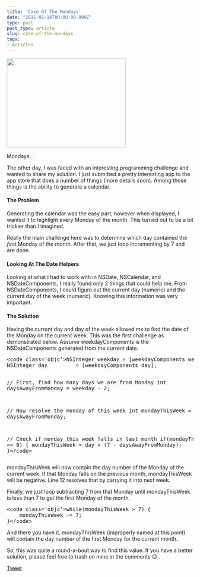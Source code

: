 ```yaml
---
title: 'Case Of The Mondays'
date: "2011-02-14T00:00:00.000Z"
type: post 
post_type: article
slug: case-of-the-mondays
tags: 
- Articles
---
```

<div id="attachment_1421" class="wp-caption alignright" style="width: 330px">
  <a href="http://brandontreb.com/wp-content/uploads/2011/02/office-spacejpg.jpeg"><img class="size-full wp-image-1421 " title="office-spacejpg" src="http://brandontreb.com/wp-content/uploads/2011/02/office-spacejpg.jpeg" alt="" width="320" height="240" /></a> 
  
  <p class="wp-caption-text">
    Mondays&#8230;
  </p>
</div>

The other day, I was faced with an interesting programming challenge and wanted to share my solution. I just submitted a pretty interesting app to the app store that does a number of things (more details soon). Among those things is the ability to generate a calendar.

#### The Problem

Generating the calendar was the easy part, however when displayed, I wanted it to highlight every Monday of the month. This turned out to be a bit trickier than I imagined.

Really the main challenge here was to determine which day contained the *first* Monday of the month. After that, we just loop incrementing by 7 and are done.

#### Looking At The Date Helpers

Looking at what I had to work with in NSDate, NSCalendar, and NSDateComponents, I really found only 2 things that could help me. From NSDateComponents, I could figure out the current day (numeric) and the current day of the week (numeric). Knowing this information was very important.

#### The Solution

Having the current day and day of the week allowed me to find the date of the Monday on the current week. This was the first challenge as demonstrated below. Assume weekdayComponents is the NSDateComponents generated from the current date.

<div>
  <pre>&lt;code class=’objc’>NSInteger weekday = [weekdayComponents weekday];
NSInteger day         = [weekdayComponents day];

// First, find how many days we are from Monday
int daysAwayFromMonday = weekday - 2;

// Now resolve the monday of this week
int mondayThisWeek = day - daysAwayFromMonday;

// Check if monday this week falls in last month
if(mondayThisWeek &lt;= 0) {
    mondayThisWeek = day + (7 - daysAwayFromMonday);
}&lt;/code></pre>
</div>

mondayThisWeek will now contain the day number of the Monday of the current week. If that Monday falls on the previous month, mondayThisWeek will be negative. Line 12 resolves that by carrying it into next week.

Finally, we just loop subtracting 7 from that Monday until mondayThisWeek is less than 7 to get the first Monday of the month.

<div>
  <pre>&lt;code class=’objc’>while(mondayThisWeek &gt; 7) {
    mondayThisWeek -= 7;
}&lt;/code></pre>
</div>

And there you have it. mondayThisWeek (improperly named at this point) will contain the day number of the first Monday for the current month.

So, this was quite a round-a-bout way to find this value. If you have a better solution, please feel free to trash on mine in the comments 😉 .

<div style="">
  <a href="http://twitter.com/share" class="twitter-share-button" data-count="horizontal" data-text="Case Of The Mondays" data-url="http://brandontreb.com/case-of-the-mondays"  data-via="brandontreb" data-related="brandontreb:">Tweet</a>
</div>